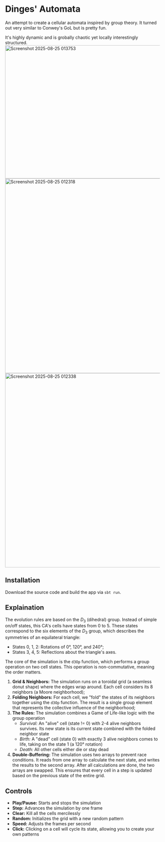 # Dinges' Automata
An attempt to create a cellular automata inspired by group theory. It turned out very similar to Conwey's GoL but is pretty fun.

It's highly dynamic and is grobally chaotic yet locally interestingly structured.
<img width="738" height="434" alt="Screenshot 2025-08-25 013753" src="https://github.com/user-attachments/assets/fbc6d3b4-ae42-4997-bb6f-43e90de23893" />
<img width="1272" height="634" alt="Screenshot 2025-08-25 012318" src="https://github.com/user-attachments/assets/ae4e827c-2447-4700-97e5-3802f06bb02e" />
<img width="1270" height="633" alt="Screenshot 2025-08-25 012338" src="https://github.com/user-attachments/assets/677dddd2-bf52-4571-8939-b47774fb6927" />

## Installation
Download the source code and build the app via `sbt run`.

## Explaination
The evolution rules are based on the $D_{3}$ (dihedral) group. Instead of simple on/off states, this CA's cells have states from 0 to 5.
These states correspond to the six elements of the $D_{3}$ group, which describes the symmetries of an equilateral triangle:
- States 0, 1, 2: Rotations of 0°, 120°, and 240°;
- States 3, 4, 5: Reflections about the triangle's axes.

The core of the simulation is the `d3Op` function, which performs a group operation on two cell states.
This operation is non-commutative, meaning the order matters.

1. **Grid & Neighbors:** The simulation runs on a toroidal grid (a seamless donut shape) where the edges wrap around. Each cell considers its 8 neighbors (a Moore neighborhood);
2. **Folding Neighbors:** For each cell, we "fold" the states of its neighbors together using the `d3Op` function. The result is a single group element that represents the collective influence of the neighborhood;
3. **The Rules:** The simulation combines a Game of Life-like logic with the group operation
   * *Survival:* An "alive" cell (state != 0) with 2-4 alive neighbors survives. Its new state is its current state combined with the folded neighbor state
   * *Birth:* A "dead" cell (state 0) with exactly 3 alive neighbors comes to life, taking on the state 1 (a 120° rotation)
   * *Death:* All other cells either die or stay dead
4. **Double-Buffering:** The simulation uses two arrays to prevent race conditions. It reads from one array to calculate the next state, and writes the results to the second array. After all calculations are done, the two arrays are swapped. This ensures that every cell in a step is updated based on the previous state of the entire grid.

## Controls
* **Play/Pause:** Starts and stops the simulation
* **Step:** Advances the simulation by one frame
* **Clear:** Kill all the cells mercilessly
* **Random:** Initializes the grid with a new random pattern
* **Speed:** Adjusts the frames per second
* **Click:** Clicking on a cell will cycle its state, allowing you to create your own patterns
